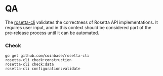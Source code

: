 # QA
The [rosetta-cli](https://github.com/coinbase/rosetta-cli) validates the correctness of Rosetta API
 implementations. It requires user input, and in this context should be considered part of the 
 pre-release process until it can be automated.

### Check

```console
go get github.com/coinbase/rosetta-cli
rosetta-cli check:construction
rosetta-cli check:data
rosetta-cli configuration:validate
```